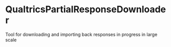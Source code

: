 # QualtricsPartialResponseDownloader
Tool for downloading and importing back responses in progress in large scale
